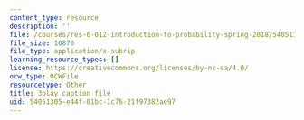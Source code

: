 ```yaml
---
content_type: resource
description: ''
file: /courses/res-6-012-introduction-to-probability-spring-2018/54051305e44f01bc1c7621f97382ae97_AH5jnR3RxJU.srt
file_size: 10870
file_type: application/x-subrip
learning_resource_types: []
license: https://creativecommons.org/licenses/by-nc-sa/4.0/
ocw_type: OCWFile
resourcetype: Other
title: 3play caption file
uid: 54051305-e44f-01bc-1c76-21f97382ae97
---
```

